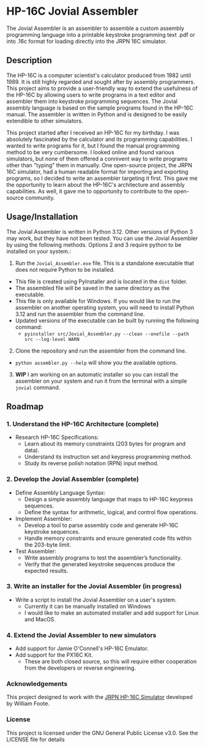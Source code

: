 # HP-16C Jovial Assembler

The Jovial Assembler is an assembler to assemble a custom assembly programming language into a printable keystroke programming text .pdf or into .16c format for loading directly into the JRPN 16C simulator. 

## Description
The HP-16C is a computer scientist's calculator produced from 1982 until 1989. It is still highly regarded and sought after by assembly programmers. This project aims to provide a user-friendly way to extend the usefulness of the HP-16C by allowing users to write programs in a text editor and assembler them into keystroke programming sequences. The Jovial assembly language is based on the sample programs found in the HP-16C manual. The assembler is written in Python and is designed to be easily extendible to other simulators.

This project started after I received an HP-16C for my birthday. I was absolutely fascinated by the calculator and its programming capabilities. I wanted to write programs for it, but I found the manual programming method to be very cumbersome. I looked online and found various simulators, but none of them offered a connivent way to write programs other than "typing" them in manually. One open-source project, the JRPN 16C simulator, had a human readable format for importing and exporting programs, so I decided to write an assembler targeting it first. This gave me the opportunity to learn about the HP-16C's architecture and assembly capabilities. As well, it gave me to opportunity to contribute to the open-source community.


## Usage/Installation
The Jovial Assembler is written in Python 3.12. Other versions of Python 3 may work, but they have not been tested. You can use the Jovial Assembler by using the following methods. Options 2 and 3 require python to be installed on your system.:

1. Run the `Jovial_Assembler.exe` file. This is a standalone executable that does not require Python to be installed. 
  - This file is created using PyInstaller and is located in the `dist` folder. 
  - The assembled file will be saved in the same directory as the executable.
  - This file is only available for Windows. If you would like to run the assembler on another operating system, you will need to install Python 3.12 and run the assembler from the command line.
  - Updated versions of the executable can be built by running the following command:
    - `pyinstaller src/Jovial_Assembler.py --clean --onefile --path src --log-level WARN`
2. Clone the repository and run the assembler from the command line.
  - `python assembler.py --help` will show you the available options.
3. **WIP** I am working on an automatic installer so you can install the assembler on your system and run it from the terminal with a simple `jovial` command.

## Roadmap
### 1. Understand the HP-16C Architecture **(complete)**
- Research HP-16C Specifications:
  - Learn about its memory constraints (203 bytes for program and data).
  - Understand its instruction set and keypress programming method.
  - Study its reverse polish notation (RPN) input method.
### 2. Develop the Jovial Assembler **(complete)**
- Define Assembly Language Syntax:
  - Design a simple assembly language that maps to HP-16C keypress sequences.
  - Define the syntax for arithmetic, logical, and control flow operations.
- Implement Assembler:
  - Develop a tool to parse assembly code and generate HP-16C keystroke sequences.
  - Handle memory constraints and ensure generated code fits within the 203-byte limit.
- Test Assembler:
  - Write assembly programs to test the assembler’s functionality.
  - Verify that the generated keystroke sequences produce the expected results.
### 3. Write an installer for the Jovial Assembler **(in progress)**
  - Write a script to install the Jovial Assembler on a user's system.
    - Currently it can be manually installed on Windows
    - I would like to make an automated installer and add support for Linux and MacOS.
### 4. Extend the Jovial Assembler to new simulators
  - Add support for Jamie O'Connell's HP-16C Emulator.
  - Add support for the PX16C Kit. 
    - These are both closed source, so this will require either cooperation from the developers or reverse engineering. 

### Acknowledgements

This project designed to work with the [JRPN HP-16C Simulator](https://jrpn.jovial.com/) developed by William Foote.

### License

This project is licensed under the GNU General Public License v3.0. See the LICENSE file for details
